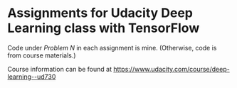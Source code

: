 Assignments for Udacity Deep Learning class with TensorFlow
===========================================================

Code under _Problem N_ in each assignment is mine. (Otherwise, code is from course materials.)

Course information can be found at https://www.udacity.com/course/deep-learning--ud730

